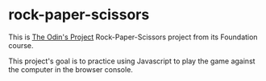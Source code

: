 # rock-paper-scissors

This is [The Odin's Project](https://www.theodinproject.com/) Rock-Paper-Scissors project from its Foundation course.

This project's goal is to practice using Javascript to play the game against the computer in the browser console.
